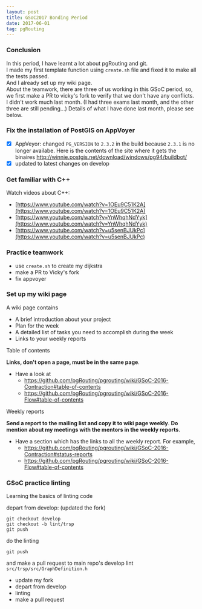 ```yaml
---
layout: post
title: GSoC2017 Bonding Period 
date: 2017-06-01
tag: pgRouting 
---
```


### Conclusion
   In this period, I have learnt a lot about pgRouting and git.  
   I made my first template function using ```create.sh``` file and fixed it to make all the tests passed.  
   And I already set up my wiki page.  
   About the teamwork, there are three of us working in this GSoC period, so, we first make a PR to vicky's fork to verify that we don't have any conflicts.  
   I didn't work much last month. (I had three exams last month, and the other three are still pending...)
   Details of what I have done last month, please see below.

### Fix the installation of PostGIS on AppVoyer

   - [x] AppVeyor: changed ```PG_VERSION``` to ```2.3.2``` in the build because ```2.3.1``` is no longer availabe.
Here is the contents of the site where it gets the binaires http://winnie.postgis.net/download/windows/pg94/buildbot/
   - [x] updated to latest changes on develop

### Get familiar with C++
   
   Watch videos about C++:

   - [https://www.youtube.com/watch?v=1OEu9C51K2A](https://www.youtube.com/watch?v=1OEu9C51K2A)
   - [https://www.youtube.com/watch?v=YnWhqhNdYyk](https://www.youtube.com/watch?v=YnWhqhNdYyk)
   - [https://www.youtube.com/watch?v=u5senBJUkPc](https://www.youtube.com/watch?v=u5senBJUkPc)

### Practice teamwork
   
   - use ```create.sh``` to create my dijkstra
   - make a PR to Vicky's fork 
   - fix appvoyer

### Set up my wiki page

   A wiki page contains

   - A brief introduction about your project
   - Plan for the week
   - A detailed list of tasks you need to accomplish during the week
   - Links to your weekly reports

   Table of contents

   **Links, don't open a page, must be in the same page**.

   - Have a look at 
     - https://github.com/pgRouting/pgrouting/wiki/GSoC-2016-Contraction#table-of-contents
     - https://github.com/pgRouting/pgrouting/wiki/GSoC-2016-Flow#table-of-contents

   Weekly reports

   **Send a report to the mailing list and copy it to wiki page weekly**.
   **Do mention about my meetings with the mentors in the weekly reports**.

   - Have a section which has the links to all the weekly report. For example, 
     - https://github.com/pgRouting/pgrouting/wiki/GSoC-2016-Contraction#status-reports
     - https://github.com/pgRouting/pgrouting/wiki/GSoC-2016-Flow#table-of-contents

### GSoC practice linting

   Learning the basics of linting code

   depart from develop: (updated the fork)
   ```
   git checkout develop
   git checkout -b lint/trsp
   git push
   ```
   do the linting
   ```
   git push
   ```
   and make a pull request to main repo's develop
   lint ```src/trsp/src/GraphDefinition.h```
   - update my fork
   - depart from develop
   - linting
   - make a pull request
